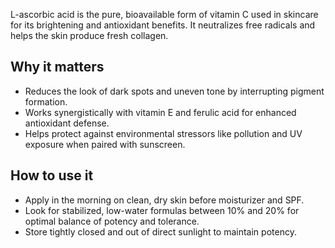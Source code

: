 L-ascorbic acid is the pure, bioavailable form of vitamin C used in skincare for its brightening and antioxidant benefits. It neutralizes free radicals and helps the skin produce fresh collagen.
<!-- more -->
## Why it matters
- Reduces the look of dark spots and uneven tone by interrupting pigment formation.
- Works synergistically with vitamin E and ferulic acid for enhanced antioxidant defense.
- Helps protect against environmental stressors like pollution and UV exposure when paired with sunscreen.

## How to use it
- Apply in the morning on clean, dry skin before moisturizer and SPF.
- Look for stabilized, low-water formulas between 10% and 20% for optimal balance of potency and tolerance.
- Store tightly closed and out of direct sunlight to maintain potency.
